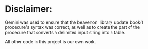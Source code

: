 # Disclaimer: 

Gemini was used to ensure that the beaverton_library_update_book() procedure's syntax was correct, as well as to create 
the part of the procedure that converts a delimited input string into a table.

All other code in this project is our own work.

